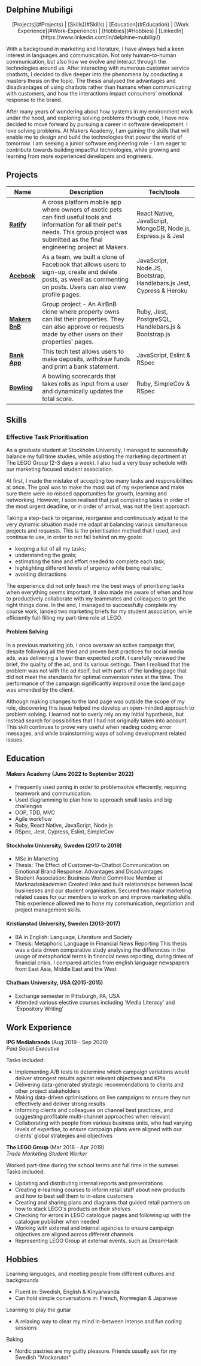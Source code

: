 ## Delphine Mubiligi
<div align="center">
[Projects](#Projects) | [Skills](#Skills) | [Education](#Education) | [Work Experience](#Work-Experience) | [Hobbies](#Hobbies) | [LinkedIn](https://www.linkedin.com/in/delphine-mubiligi/)
</div>

With a background in marketing and literature, I have always had a keen interest in languages and communication. Not only human-to-human communication, but also how we evolve and interact through the technologies around us. After interacting with numerous customer service chatbots, I decided to dive deeper into the phenomena by conducting a masters thesis on the topic. The thesis analysed the advantages and disadvantages of using chatbots rather than humans when communicating with customers, and how the interactions impact consumers' emotional response to the brand. 

After many years of wondering about how systems in my environment work under the hood, and exploring solving problems through code, I have now decided to move forward by pursuing a career in software development. I love solving problems. At Makers Academy, I am gaining the skills that will enable me to design and build the technologies that power the world of tomorrow. I am seeking a junior software engineering role - I am eager to contribute towards building impactful technologies, while growing and learning from more experienced developers and engineers.

## Projects

| Name            | Description                                 | Tech/tools                                                   |
| --------------- | ------------------------------------------- | ------------------------------------------------------------ |
| [**Ratify**](https://github.com/EvSivtsova/ratify) | A cross platform mobile app where owners of exotic pets can find useful tools and information for all their pet's needs. This group project was submitted as the final engineering project at Makers.     | React Native, JavaScript, MongoDB, Node.js, Express.js & Jest |
| [**Acebook**](https://github.com/karolina-codes/acebook-node-milton)| As a team, we built a clone of Facebook that allows users to sign-up, create and delete posts, as weell as commenting on posts. Users can also view profile pages.      | JavaScript, Node.JS, Bootstrap, Handlebars.js Jest, Cypress & Heroku    |
| [**Makers BnB**](https://github.com/shaunywho/MakersBNB)| Group project - An AirBnB clone where property owns can list their properties. They can also approve or requests made by other users on their properties' pages.  | Ruby, Jest, PostgreSQL, Handlebars.js & Bootstrap.js                |
| [**Bank App**](https://github.com/delphiine/bank-app)  | This tech test allows users to make deposits, withdraw funds and print a bank statement.                               | JavaScript, Eslint & RSpec                                   |
| [**Bowling**](https://github.com/delphiine/bowling-challenge-ruby)   | A bowling scorecards that takes rolls as input from a user and dynamically updates the total score.           | Ruby, SimpleCov & RSpec                                      |

## Skills

### Effective Task Prioritisation

As a graduate student at Stockholm University, I managed to successfully balance my full time studies, while assisting the marketing department at The LEGO Group (2-3 days a week). I also had a very busy schedule with our marketing focused student association.

At first, I made the mistake of accepting too many tasks and responsibilities at once. The goal was to make the most out of my experience and make sure there were no missed opportunities for growth, learning and networking. However, I soon realised that just completing tasks in order of the most urgent deadline, or in order of arrival, was not the best approach.

Taking a step-back to organise, reorganise and continuously adjust to the very dynamic situation made me adapt at balancing various simultaneous projects and requests. This is the prioritisation method that I used, and continue to use, in order to not fall behind on my goals:
* keeping a list of all my tasks;
* understanding the goals;
* estimating the time and effort needed to complete each task;
* highlighting different levels of urgency while being realistic;
* avoiding distractions

The experience did not only teach me the best ways of prioritising tasks when everything seems important, it also made me aware of when and how to productively collaborate with my teammates and colleagues to get the right things done. In the end, I managed to successfully complete my course work, landed two marketing briefs for my student association, while efficiently full-filling my part-time role at LEGO.

#### Problem Solving 

In a previous marketing job, I once oversaw an active campaign that, despite following all the tried and proven best practices for social media ads, was delivering a lower than expected profit. I carefully reviewed the brief, the quality of the ad, and its various settings. Then I realised that the problem was not with the ad itself, but with parts of the landing page that did not meet the standards for optimal conversion rates at the time. The performance of the campaign significantly improved once the land page was amended by the client.

Although making changes to the land page was outside the scope of my role, discovering this issue helped me develop an open-minded approach to problem solving. I learned not to overly rely on my initial hypothesis, but instead search for possibilities that I had not originally taken into account. This skill continues to prove very useful when reading coding error messages, and while brainstorming ways of solving development related issues.

## Education

#### Makers Academy (June 2022 to September 2022)
- Frequently used paring in order to problemsolve effeciently, requiring teamwork and communication.
- Used diagramming to plan how to approach small tasks and big challenges
- OOP, TDD, MVC
- Agile workflow
- Ruby, React Native, JavaScript, Node.js
- RSpec, Jest, Cypress, Eslint, SimpleCov

#### Stockholm University, Sweden (2017 to 2019)

- MSc in Marketing
- Thesis: The Effect of Customer-to-Chatbot Communication on Emotional Brand Response: Advantages and Disadvantages 
- Student Association: Business World Committee Member at Marknadsakademien
    Created links and built relationships between local businesses and our student organisation. Secured two major marketing related cases for our members to work on and improve marketing skills. This experience allowed me to hone my communication, negotiation and project management skills.

#### Kristianstad University, Sweden (2013-2017)

- BA in English: Language, Literature and Society
- Thesis: Metaphoric Language in Financial News Reporting
    This thesis was a data driven comparative study analysing the differences in the usage of metaphorical terms in financial news reporting, during times of financial crisis. I compared articles from english language newspapers from East Asia, Middle East and the West 

#### Chatham University, USA (2015-2015)

- Exchange semester in Pittsburgh, PA, USA
- Attended various elective courses including 'Media Literacy' and 'Expository Writing'

## Work Experience

**IPG Mediabrands** (Aug 2019 - Sep 2020)  
_Paid Social Executive_

Tasks included:
- Implementing A/B tests to determine which campaign variations would deliver strongest results against relevant objectives and KPIs
- Delivering data-generated strategic recommendations to clients and other project stakeholders
- Making data-driven optimisations on live campaigns to ensure they run effectively and deliver strong results
- Informing clients and colleagues on channel best practices, and suggesting profitable multi-channel approaches when relevant
- Collaborating with people from various business units, who had varying levels of expertise, to ensure campaign plans were aligned with our clients’ global strategies and objectives

**The LEGO Group** (Mar 2018 - Apr 2019)  
_Trade Marketing Student Worker_

Worked part-time during the school terms and full time in the summer.
Tasks included:
- Updating and distributing internal reports and presentations
- Creating e-learning courses to inform retail staff about new products and how to best sell them to in-store customers
- Creating and sharing plans and diagrams that guided retail partners on how to stack LEGO's products on their shelves
- Checking for errors in LEGO catalogue pages and following up with the catalogue publisher when needed
- Working with external and internal agencies to ensure campaign objectives are aligned across different channels
- Representing LEGO Group at external events, such as DreamHack

## Hobbies

Learning languages, and meeting people from different cultures and backgrounds
 - Fluent in: Swedish, English & Kinyarwanda
 - Can hold simple conversations in: French, Norwegian & Japanese

Learning to play the guitar
 - A relaxing way to clear my mind in-between intense and fun coding sessions

 Baking
 - Nordic pastries are my guilty pleasure. Friends usually ask for my Swedish "Mockarutor"